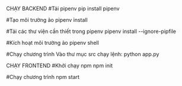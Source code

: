 CHẠY BACKEND
  #Tải pipenv
  pip install pipenv
  
  #Tạo môi trường ảo
  pipenv install
  
  #Tải các thư viện cần thiết trong pipenv
  pipenv install --ignore-pipfile
  
  #Kích hoạt môi trường ảo
  pipenv shell

  #Chạy chương trình
  Vào thư mục src chạy lệnh: python app.py

CHẠY FRONTEND
  #Khởi chạy npm
  npm init

  #Chạy chương trình
  npm start
